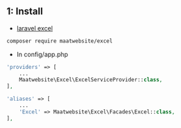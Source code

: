 ## 1: Install

-   [laravel excel](https://docs.laravel-excel.com/3.1/getting-started/installation.html)

```bash
composer require maatwebsite/excel
```

- In config/app.php

```php
'providers' => [
    ...
    Maatwebsite\Excel\ExcelServiceProvider::class,
],

'aliases' => [
    ...
    'Excel' => Maatwebsite\Excel\Facades\Excel::class,
],
```
